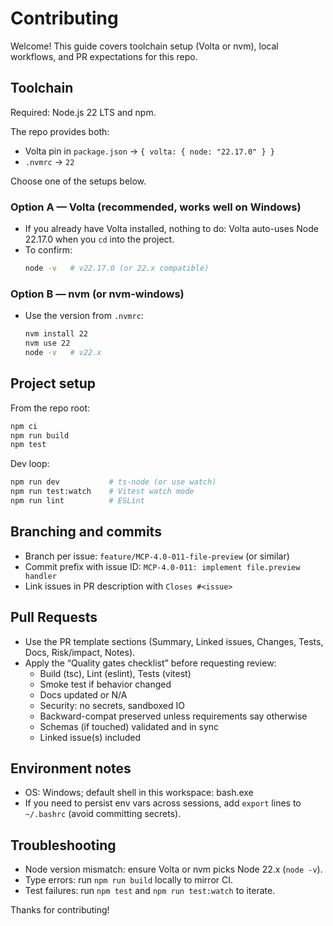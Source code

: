 # Contributing

Welcome! This guide covers toolchain setup (Volta or nvm), local workflows, and PR expectations for this repo.

## Toolchain

Required: Node.js 22 LTS and npm.

The repo provides both:
- Volta pin in `package.json` → `{ volta: { node: "22.17.0" } }`
- `.nvmrc` → `22`

Choose one of the setups below.

### Option A — Volta (recommended, works well on Windows)
- If you already have Volta installed, nothing to do: Volta auto-uses Node 22.17.0 when you `cd` into the project.
- To confirm:
  ```bash
  node -v   # v22.17.0 (or 22.x compatible)
  ```

### Option B — nvm (or nvm-windows)
- Use the version from `.nvmrc`:
  ```bash
  nvm install 22
  nvm use 22
  node -v   # v22.x
  ```

## Project setup

From the repo root:
```bash
npm ci
npm run build
npm test
```

Dev loop:
```bash
npm run dev           # ts-node (or use watch)
npm run test:watch    # Vitest watch mode
npm run lint          # ESLint
```

## Branching and commits
- Branch per issue: `feature/MCP-4.0-011-file-preview` (or similar)
- Commit prefix with issue ID: `MCP-4.0-011: implement file.preview handler`
- Link issues in PR description with `Closes #<issue>`

## Pull Requests
- Use the PR template sections (Summary, Linked issues, Changes, Tests, Docs, Risk/impact, Notes).
- Apply the “Quality gates checklist” before requesting review:
  - Build (tsc), Lint (eslint), Tests (vitest)
  - Smoke test if behavior changed
  - Docs updated or N/A
  - Security: no secrets, sandboxed IO
  - Backward-compat preserved unless requirements say otherwise
  - Schemas (if touched) validated and in sync
  - Linked issue(s) included

## Environment notes
- OS: Windows; default shell in this workspace: bash.exe
- If you need to persist env vars across sessions, add `export` lines to `~/.bashrc` (avoid committing secrets).

## Troubleshooting
- Node version mismatch: ensure Volta or nvm picks Node 22.x (`node -v`).
- Type errors: run `npm run build` locally to mirror CI.
- Test failures: run `npm test` and `npm run test:watch` to iterate.

Thanks for contributing!
